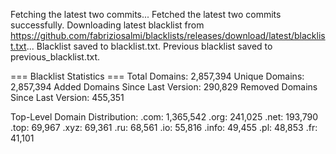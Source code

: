 Fetching the latest two commits...
Fetched the latest two commits successfully.
Downloading latest blacklist from https://github.com/fabriziosalmi/blacklists/releases/download/latest/blacklist.txt...
Blacklist saved to blacklist.txt.
Previous blacklist saved to previous_blacklist.txt.

=== Blacklist Statistics ===
Total Domains: 2,857,394
Unique Domains: 2,857,394
Added Domains Since Last Version: 290,829
Removed Domains Since Last Version: 455,351

Top-Level Domain Distribution:
  .com: 1,365,542
  .org: 241,025
  .net: 193,790
  .top: 69,967
  .xyz: 69,361
  .ru: 68,561
  .io: 55,816
  .info: 49,455
  .pl: 48,853
  .fr: 41,101
